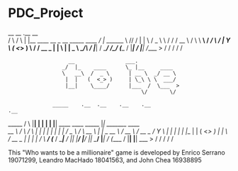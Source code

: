 # PDC_Project
 __      __  .__                                                   __            
/  \    /  \ |  |__     ____         __  _  __ _____      ____   _/  |_    ______
\   \/\/   / |  |  \   /  _ \        \ \/ \/ / \__  \    /    \  \   __\  /  ___/
 \        /  |   Y  \ (  <_> )        \     /   / __ \_ |   |  \  |  |    \___ \ 
  \__/\  /   |___|  /  \____/          \/\_/   (____  / |___|  /  |__|   /____  >
       \/         \/                                \/       \/               \/ 
       
                       __                ___.             
                     _/  |_    ____      \_ |__     ____  
                     \   __\  /  _ \      | __ \  _/ __ \ 
                      |  |   (  <_> )     | \_\ \ \  ___/ 
                      |__|    \____/      |___  /  \___  >
                                              \/       \/ 
                                       
                  _____    .__  .__    .__    .__                             .__                   
_____            /     \   |__| |  |   |  |   |__|   ____     ____   _____    |__| _______    ____  
\__  \          /  \ /  \  |  | |  |   |  |   |  |  /  _ \   /    \  \__  \   |  | \_  __ \ _/ __ \ 
 / __ \_       /    Y    \ |  | |  |__ |  |__ |  | (  <_> ) |   |  \  / __ \_ |  |  |  | \/ \  ___/ 
(____  /       \____|__  / |__| |____/ |____/ |__|  \____/  |___|  / (____  / |__|  |__|     \___  >
     \/                \/                                        \/       \/                     \/ 
     
This "Who wants to be a millionaire" game is developed by Enrico Serrano 19071299, Leandro MacHado 18041563, and John Chea 16938895
